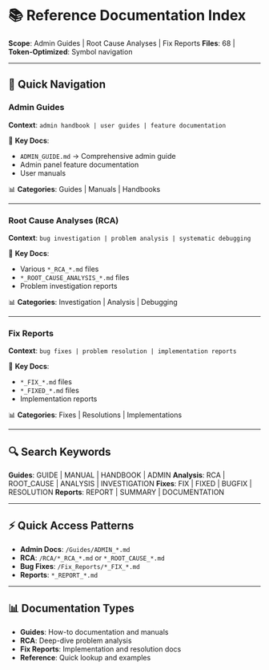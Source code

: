 # 📚 Reference Documentation Index

**Scope**: Admin Guides | Root Cause Analyses | Fix Reports
**Files**: 68 | **Token-Optimized**: Symbol navigation

---

## 📂 Quick Navigation

### Admin Guides
**Context**: `admin handbook | user guides | feature documentation`

🎯 **Key Docs**:
- `ADMIN_GUIDE.md` → Comprehensive admin guide
- Admin panel feature documentation
- User manuals

📊 **Categories**: Guides | Manuals | Handbooks

---

### Root Cause Analyses (RCA)
**Context**: `bug investigation | problem analysis | systematic debugging`

🎯 **Key Docs**:
- Various `*_RCA_*.md` files
- `*_ROOT_CAUSE_ANALYSIS_*.md` files
- Problem investigation reports

📊 **Categories**: Investigation | Analysis | Debugging

---

### Fix Reports
**Context**: `bug fixes | problem resolution | implementation reports`

🎯 **Key Docs**:
- `*_FIX_*.md` files
- `*_FIXED_*.md` files
- Implementation reports

📊 **Categories**: Fixes | Resolutions | Implementations

---

## 🔍 Search Keywords

**Guides**: GUIDE | MANUAL | HANDBOOK | ADMIN
**Analysis**: RCA | ROOT_CAUSE | ANALYSIS | INVESTIGATION
**Fixes**: FIX | FIXED | BUGFIX | RESOLUTION
**Reports**: REPORT | SUMMARY | DOCUMENTATION

---

## ⚡ Quick Access Patterns

- **Admin Docs**: `/Guides/ADMIN_*.md`
- **RCA**: `/RCA/*_RCA_*.md` or `*_ROOT_CAUSE_*.md`
- **Bug Fixes**: `/Fix_Reports/*_FIX_*.md`
- **Reports**: `*_REPORT_*.md`

---

## 📊 Documentation Types

- **Guides**: How-to documentation and manuals
- **RCA**: Deep-dive problem analysis
- **Fix Reports**: Implementation and resolution docs
- **Reference**: Quick lookup and examples
